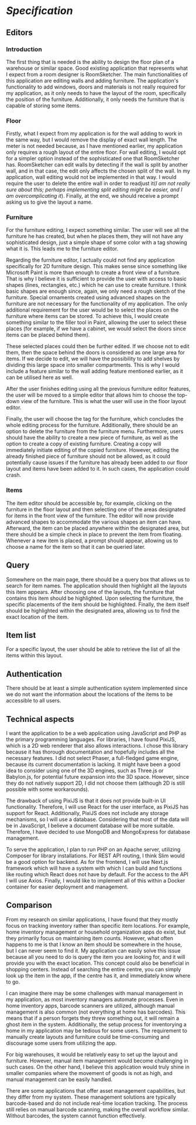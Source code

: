 # _Specification_ #
## **Editors** ##
### **Introduction** ##
The first thing that is needed is the ability to design the floor plan of a warehouse or similar space. Good existing application that represents what I expect from a room designer is RoomSketcher. The main functionalities of this application are editing walls and adding furniture. The application's functionality to add windows, doors and materials is not really required for my application, as it only needs to have the layout of the room, specifically the position of the furniture. Additionally, it only needs the furniture that is capable of storing some items. 

### Floor ###
Firstly, what I expect from my application is for the wall adding to work in the same way, but I would remove the display of exact wall length. The meter is not needed because, as I have mentioned earlier, my application only requires a rough layout of the entire floor. For wall editing, I would opt for a simpler option instead of the sophisticated one that RoomSketcher has. RoomSketcher can edit walls by detecting if the wall is split by another wall, and in that case, the edit only affects the chosen split of the wall. In my application, wall editing would not be implemented in that way. I would require the user to delete the entire wall in order to readjust it(_I am not really sure about this; perhaps implementing split editing might be easier, and I am overcomplicating it_). Finally, at the end, we should receive a prompt asking us to give the layout a name.

### Furniture ###
For the furniture editing, I expect something similar. The user will see all the furniture he has created, but when he places them, they will not have any sophisticated design, just a simple shape of some color with a tag showing what it is. This leads me to the furniture editor.

Regarding the furniture editor, I actually could not find any application specifically for 2D furniture design. This makes sense since something like Microsoft Paint is more than enough to create a front view of a furniture. That is why I believe it is sufficient to provide the user with access to  basic shapes (lines, rectangles, etc.) which he can use to create furniture. I think basic shapes are enough since, again, we only need a rough sketch of the furniture. Special ornaments created using advanced shapes on the furniture are not necessary for the functionality of my application. The only additional requirement for the user would be to select the places on the furniture where items can be stored. To achieve this, I would create something similar to the filler tool in Paint, allowing the user to select these places (for example, if we have a cabinet, we  would select the doors since items can be placed behind them). 

These selected places could then be further edited. If we choose not to edit them, then the space behind the doors is considered as one large area for items. If we decide to edit, we will have the possibility to add shelves by dividing this large space into smaller compartments. This is why I would include a feature similar to the wall adding feature mentioned earlier, as it can be utilised here as well.

After the user finishes editing using all the previous furniture editor features, the user will be moved to a simple editor that allows him to choose the top-down view of the furniture. This is what the user will use in the floor layout editor.

Finally, the user will choose the tag for the furniture, which concludes the whole editing process for the furniture. Additionally, there should be an option to delete the furniture from the furniture menu. Furthermore, users should have the ability to create a new piece of furniture, as well as the option to create a copy of existing furniture. Creating a copy will immediately initiate editing of the copied furniture. However, editing the already finished piece of furniture should not be allowed, as it could potentially cause issues if the furniture has already been added to our floor layout and items have been added to it. In such cases, the application could crash.

### Items ###
The item editor should be accessible by, for example, clicking on the furniture in the floor layout and then selecting one of the areas designated for items in the front view of the furniture. The editor will now provide advanced shapes to accommodate the various shapes an item can have. Afterward, the item can be placed anywhere within the designated area, but there should be a simple check in place to prevent the item from floating. Whenever a new item is placed, a prompt should appear, allowing us to choose a name for the item so that it can be queried later.

## Query ##
Somewhere on the main page, there should be a query box that allows us to search for item names. The application should then highlight all the layouts this item appears. After choosing one of the layouts, the furniture that contains this item should be highlighted. Upon selecting the furniture, the specific placements of the item should be highlighted. Finally, the item itself should be highlighted within the designated area, allowing us to find the exact location of the item.

## Item list ##
For a specific layout, the user should be able to retrieve the list of all the items within this layout.

## Authentication ##
There should be at least a simple authentication system implemented since we do not want the information about the locations of the items to be accessible to all users.

## Technical aspects ##
I want the application to be a web application using JavaScript and PHP as the primary programming languages. For libraries, I have found PixiJS, which is a 2D web renderer that also allows interactions. I chose this library because it has thorough documentation and hopefully includes all the necessary features. I did not select Phaser, a full-fledged game engine, because its current documentation is lacking. It might have been a good idea to consider using one of the 3D engines, such as Three.js or Babylon.js, for potential future expansion into the 3D space. However, since they do not natively support 2D, I did not choose them (although 2D is still possible with some workarounds). 

The drawback of using PixiJS is that it does not provide built-in UI functionality. Therefore, I will use React for the user interface, as PixiJS has support for React. Additionally, PixiJS does not include any storage mechanisms, so I will use a database. Considering that most of the data will be in JavaScript, I believe a document database will be more suitable. Therefore, I have decided to use MongoDB and MongoExpress for database management. 

To serve the application, I plan to run PHP on an Apache server, utilizing Composer for library installations. For REST API routing, I think Slim would be a good option for backend. As for the frontend, I will use Next.js framework which will have a system with which I can build and functions like routing which React does not have by default. For the access to the API I will use Axios. Finally, I would like to implement all of this within a Docker container for easier deployment and management.

## Comparison ##
From my research on similar applications, I have found that they mostly focus on tracking inventory rather than specific item locations. For example, home inventory management or household organization apps do exist, but they primarily focus on maintaining item counts. However, what often happens to me is that I know an item should be somewhere in the house, but I can never seem to find it. My application can easily solve this issue because all you need to do is query the item you are looking for, and it will provide you with the exact location. This concept could also be beneficial in shopping centers. Instead of searching the entire centre, you can simply look up the item in the app, if the centre has it, and immediately know where to go. 

I can imagine there may be some challenges with manual management in my application, as most inventory managers automate processes. Even in home inventory apps, barcode scanners are utilized, although manual management is also common (not everything at home has barcodes). This means that if a person forgets they threw something out, it will remain a ghost item in the system. Additionally, the setup process for inventorying a home in my application may be tedious for some users. The requirement to manually create layouts and furniture could be time-consuming and discourage some users from utilizing the app. 

For big warehouses, it would be relatively easy to set up the layout and furniture. However, manual item management would become challenging in such cases. On the other hand, I believe this application would truly shine in smaller companies where the movement of goods is not as high, and manual management can be easily handled.

There are some applications that offer asset management capabilities, but they differ from my system. These management solutions are typically barcode-based and do not include real-time location tracking. The process still relies on manual barcode scanning, making the overall workflow similar. Without barcodes, the system cannot function effectively.
